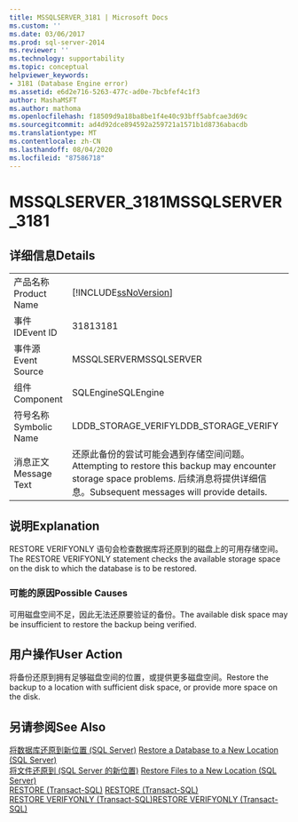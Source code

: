 ```yaml
---
title: MSSQLSERVER_3181 | Microsoft Docs
ms.custom: ''
ms.date: 03/06/2017
ms.prod: sql-server-2014
ms.reviewer: ''
ms.technology: supportability
ms.topic: conceptual
helpviewer_keywords:
- 3181 (Database Engine error)
ms.assetid: e6d2e716-5263-477c-ad0e-7bcbfef4c1f3
author: MashaMSFT
ms.author: mathoma
ms.openlocfilehash: f18509d9a18ba8be1f4e40c93bff5abfcae3d69c
ms.sourcegitcommit: ad4d92dce894592a259721a1571b1d8736abacdb
ms.translationtype: MT
ms.contentlocale: zh-CN
ms.lasthandoff: 08/04/2020
ms.locfileid: "87586718"
---
```

# <a name="mssqlserver_3181"></a><span data-ttu-id="ad8ec-102">MSSQLSERVER_3181</span><span class="sxs-lookup"><span data-stu-id="ad8ec-102">MSSQLSERVER_3181</span></span>
    
## <a name="details"></a><span data-ttu-id="ad8ec-103">详细信息</span><span class="sxs-lookup"><span data-stu-id="ad8ec-103">Details</span></span>  
  
|||  
|-|-|  
|<span data-ttu-id="ad8ec-104">产品名称</span><span class="sxs-lookup"><span data-stu-id="ad8ec-104">Product Name</span></span>|[!INCLUDE[ssNoVersion](../../includes/ssnoversion-md.md)]|  
|<span data-ttu-id="ad8ec-105">事件 ID</span><span class="sxs-lookup"><span data-stu-id="ad8ec-105">Event ID</span></span>|<span data-ttu-id="ad8ec-106">3181</span><span class="sxs-lookup"><span data-stu-id="ad8ec-106">3181</span></span>|  
|<span data-ttu-id="ad8ec-107">事件源</span><span class="sxs-lookup"><span data-stu-id="ad8ec-107">Event Source</span></span>|<span data-ttu-id="ad8ec-108">MSSQLSERVER</span><span class="sxs-lookup"><span data-stu-id="ad8ec-108">MSSQLSERVER</span></span>|  
|<span data-ttu-id="ad8ec-109">组件</span><span class="sxs-lookup"><span data-stu-id="ad8ec-109">Component</span></span>|<span data-ttu-id="ad8ec-110">SQLEngine</span><span class="sxs-lookup"><span data-stu-id="ad8ec-110">SQLEngine</span></span>|  
|<span data-ttu-id="ad8ec-111">符号名称</span><span class="sxs-lookup"><span data-stu-id="ad8ec-111">Symbolic Name</span></span>|<span data-ttu-id="ad8ec-112">LDDB_STORAGE_VERIFY</span><span class="sxs-lookup"><span data-stu-id="ad8ec-112">LDDB_STORAGE_VERIFY</span></span>|  
|<span data-ttu-id="ad8ec-113">消息正文</span><span class="sxs-lookup"><span data-stu-id="ad8ec-113">Message Text</span></span>|<span data-ttu-id="ad8ec-114">还原此备份的尝试可能会遇到存储空间问题。</span><span class="sxs-lookup"><span data-stu-id="ad8ec-114">Attempting to restore this backup may encounter storage space problems.</span></span> <span data-ttu-id="ad8ec-115">后续消息将提供详细信息。</span><span class="sxs-lookup"><span data-stu-id="ad8ec-115">Subsequent messages will provide details.</span></span>|  
  
## <a name="explanation"></a><span data-ttu-id="ad8ec-116">说明</span><span class="sxs-lookup"><span data-stu-id="ad8ec-116">Explanation</span></span>  
 <span data-ttu-id="ad8ec-117">RESTORE VERIFYONLY 语句会检查数据库将还原到的磁盘上的可用存储空间。</span><span class="sxs-lookup"><span data-stu-id="ad8ec-117">The RESTORE VERIFYONLY statement checks the available storage space on the disk to which the database is to be restored.</span></span>  
  
### <a name="possible-causes"></a><span data-ttu-id="ad8ec-118">可能的原因</span><span class="sxs-lookup"><span data-stu-id="ad8ec-118">Possible Causes</span></span>  
 <span data-ttu-id="ad8ec-119">可用磁盘空间不足，因此无法还原要验证的备份。</span><span class="sxs-lookup"><span data-stu-id="ad8ec-119">The available disk space may be insufficient to restore the backup being verified.</span></span>  
  
## <a name="user-action"></a><span data-ttu-id="ad8ec-120">用户操作</span><span class="sxs-lookup"><span data-stu-id="ad8ec-120">User Action</span></span>  
 <span data-ttu-id="ad8ec-121">将备份还原到拥有足够磁盘空间的位置，或提供更多磁盘空间。</span><span class="sxs-lookup"><span data-stu-id="ad8ec-121">Restore the backup to a location with sufficient disk space, or provide more space on the disk.</span></span>  
  
## <a name="see-also"></a><span data-ttu-id="ad8ec-122">另请参阅</span><span class="sxs-lookup"><span data-stu-id="ad8ec-122">See Also</span></span>  
 <span data-ttu-id="ad8ec-123">[将数据库还原到新位置 (SQL Server)](../backup-restore/restore-a-database-to-a-new-location-sql-server.md) </span><span class="sxs-lookup"><span data-stu-id="ad8ec-123">[Restore a Database to a New Location &#40;SQL Server&#41;](../backup-restore/restore-a-database-to-a-new-location-sql-server.md) </span></span>  
 <span data-ttu-id="ad8ec-124">[将文件还原到 &#40;SQL Server 的新位置&#41;](../backup-restore/restore-files-to-a-new-location-sql-server.md) </span><span class="sxs-lookup"><span data-stu-id="ad8ec-124">[Restore Files to a New Location &#40;SQL Server&#41;](../backup-restore/restore-files-to-a-new-location-sql-server.md) </span></span>  
 <span data-ttu-id="ad8ec-125">[RESTORE &#40;Transact-SQL&#41;](/sql/t-sql/statements/restore-statements-transact-sql) </span><span class="sxs-lookup"><span data-stu-id="ad8ec-125">[RESTORE &#40;Transact-SQL&#41;](/sql/t-sql/statements/restore-statements-transact-sql) </span></span>  
 [<span data-ttu-id="ad8ec-126">RESTORE VERIFYONLY (Transact-SQL)</span><span class="sxs-lookup"><span data-stu-id="ad8ec-126">RESTORE VERIFYONLY &#40;Transact-SQL&#41;</span></span>](/sql/t-sql/statements/restore-statements-verifyonly-transact-sql)  
  
  
